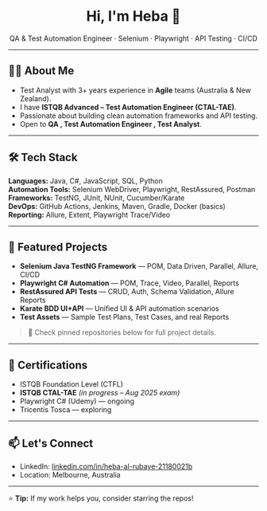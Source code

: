 <h1 align="center">Hi, I'm Heba 👋</h1>
<p align="center">
QA & Test Automation Engineer · Selenium · Playwright · API Testing · CI/CD  
</p>

---

## 👩‍💻 About Me
- Test Analyst with 3+ years experience in **Agile** teams (Australia & New Zealand).
- I have **ISTQB Advanced – Test Automation Engineer (CTAL-TAE)**.
- Passionate about building clean automation frameworks and API testing.
- Open to **QA , Test Automation Engineer , Test Analyst**.

---

## 🛠 Tech Stack
**Languages:** Java, C#, JavaScript, SQL, Python  
**Automation Tools:** Selenium WebDriver, Playwright, RestAssured, Postman  
**Frameworks:** TestNG, JUnit, NUnit, Cucumber/Karate  
**DevOps:** GitHub Actions, Jenkins, Maven, Gradle, Docker (basics)  
**Reporting:** Allure, Extent, Playwright Trace/Video

---

## 🚀 Featured Projects
- **Selenium Java TestNG Framework** — POM, Data Driven, Parallel, Allure, CI/CD  
- **Playwright C# Automation** — POM, Trace, Video, Parallel, Reports  
- **RestAssured API Tests** — CRUD, Auth, Schema Validation, Allure Reports  
- **Karate BDD UI+API** — Unified UI & API automation scenarios  
- **Test Assets** — Sample Test Plans, Test Cases, and real Reports

> 📌 Check pinned repositories below for full project details.

---

## 📜 Certifications
- ISTQB Foundation Level (CTFL)
- **ISTQB CTAL-TAE** *(in progress – Aug 2025 exam)*
- Playwright C# (Udemy) — ongoing
- Tricentis Tosca — exploring

---

## 📫 Let's Connect
- LinkedIn: [linkedin.com/in/heba-al-rubaye-21180021b](https://www.linkedin.com/in/heba-al-rubaye-21180021b)
- Location: Melbourne, Australia

---

⭐ **Tip:** If my work helps you, consider starring the repos!

